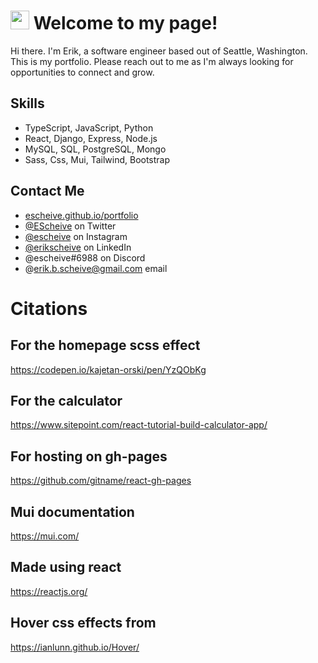 <h1><img src="https://emojis.slackmojis.com/emojis/images/1531849430/4246/blob-sunglasses.gif?1531849430" width="30"/> Welcome to my page!</h1>

Hi there. I'm Erik, a software engineer based out of Seattle, Washington. This is my portfolio. Please reach out to me as I'm always looking for opportunities to connect and grow.

## Skills
- TypeScript, JavaScript, Python
- React, Django, Express, Node.js
- MySQL, SQL, PostgreSQL, Mongo
- Sass, Css, Mui, Tailwind, Bootstrap

## Contact Me
- [escheive.github.io/portfolio](https://escheive.github.io/portfolio)
- [@EScheive](https://twitter.com/EScheive) on Twitter
- [@escheive](https://www.instagram.com/escheive/?hl=en) on Instagram
- [@erikscheive](https://www.linkedin.com/in/erikscheive/) on LinkedIn
- @escheive#6988 on Discord
- @erik.b.scheive@gmail.com email

# Citations
## For the homepage scss effect
https://codepen.io/kajetan-orski/pen/YzQObKg
## For the calculator
https://www.sitepoint.com/react-tutorial-build-calculator-app/
## For hosting on gh-pages
https://github.com/gitname/react-gh-pages
## Mui documentation
https://mui.com/
## Made using react
https://reactjs.org/
## Hover css effects from 
https://ianlunn.github.io/Hover/